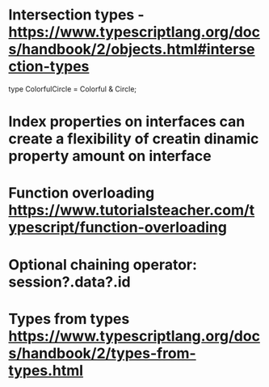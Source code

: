 # Intersection types - https://www.typescriptlang.org/docs/handbook/2/objects.html#intersection-types
type ColorfulCircle = Colorful & Circle;
# Index properties on interfaces can create a flexibility of creatin dinamic property amount on interface 
# Function overloading https://www.tutorialsteacher.com/typescript/function-overloading
# Optional chaining operator: session?.data?.id
# Types from types https://www.typescriptlang.org/docs/handbook/2/types-from-types.html 